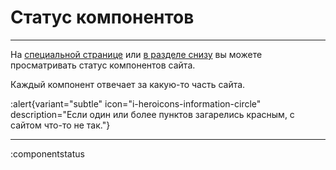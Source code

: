 # Статус компонентов

---

На [специальной странице](/status) или [в разделе снизу](#status) вы можете просматривать статус компонентов сайта.

Каждый компонент отвечает за какую-то часть сайта.

:alert{variant="subtle" icon="i-heroicons-information-circle" description="Если один или более пунктов загарелись красным, с сайтом что-то не так."}

---

:componentstatus
